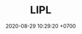 ---
layout: liga-indigo
permalink: /liga-indigo-plata
categories: logos ligas
date: 2020-08-29 10:29:20 +0700
title: LIPL
tag: 
color: black
background: '#5dI2A6'
maincover: /assets/logos/LIGA-INDIGO.png
nivel: PLATA
rango: 3
gradiente: grBlue
background: blue
division: PLATA
ligas: /liga-indigo-plata
rondas: /rondas-plata
---